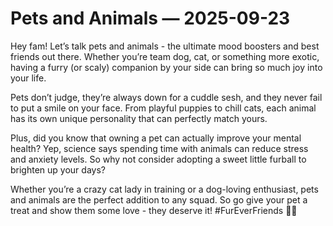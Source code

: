 # Pets and Animals — 2025-09-23

Hey fam! Let’s talk pets and animals - the ultimate mood boosters and best friends out there. Whether you’re team dog, cat, or something more exotic, having a furry (or scaly) companion by your side can bring so much joy into your life. 

Pets don’t judge, they’re always down for a cuddle sesh, and they never fail to put a smile on your face. From playful puppies to chill cats, each animal has its own unique personality that can perfectly match yours.

Plus, did you know that owning a pet can actually improve your mental health? Yep, science says spending time with animals can reduce stress and anxiety levels. So why not consider adopting a sweet little furball to brighten up your days?

Whether you’re a crazy cat lady in training or a dog-loving enthusiast, pets and animals are the perfect addition to any squad. So go give your pet a treat and show them some love - they deserve it! #FurEverFriends 🐾✨